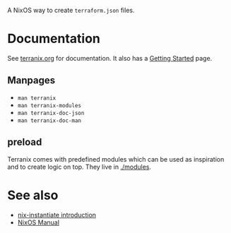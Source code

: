 
A NixOS way to create `terraform.json` files.

# Documentation

See [terranix.org](https://terranix.org/documentation/) for documentation.
It also has a [Getting Started](https://terranix.org/documentation/getting-started/) page.

## Manpages

* `man terranix`
* `man terranix-modules`
* `man terranix-doc-json`
* `man terranix-doc-man`

## preload

Terranix comes with predefined modules which can be used as
inspiration and to create logic on top.
They live in
[./modules](./modules/).

# See also

* [nix-instantiate introduction](https://tech.ingolf-wagner.de/nixos/nix-instantiate/)
* [NixOS Manual](https://nixos.org/nixos/manual/index.html#sec-writing-modules)
